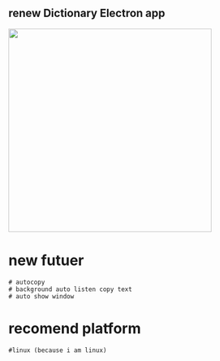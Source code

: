 ## renew Dictionary Electron app

<img src="" width="400" height="400">


# new futuer
    # autocopy
    # background auto listen copy text
    # auto show window


# recomend platform
    #linux (because i am linux)